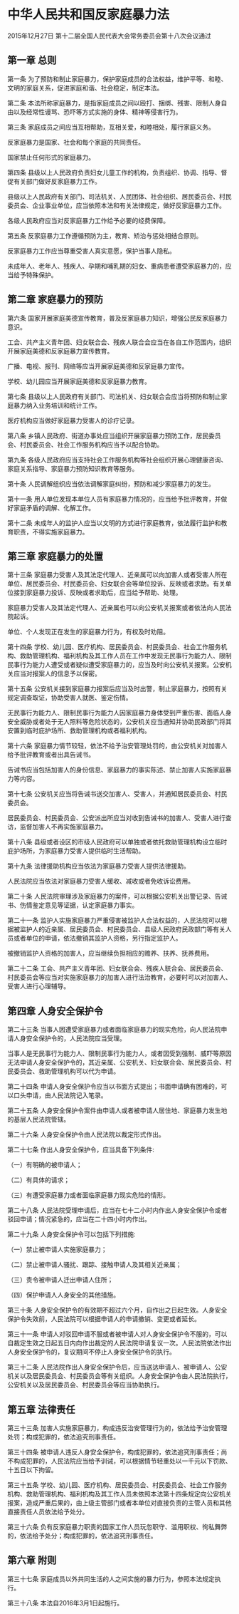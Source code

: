 # 中华人民共和国反家庭暴力法

2015年12月27日 第十二届全国人民代表大会常务委员会第十八次会议通过

## 第一章 总则

第一条 为了预防和制止家庭暴力，保护家庭成员的合法权益，维护平等、和睦、文明的家庭关系，促进家庭和谐、社会稳定，制定本法。

第二条 本法所称家庭暴力，是指家庭成员之间以殴打、捆绑、残害、限制人身自由以及经常性谩骂、恐吓等方式实施的身体、精神等侵害行为。

第三条 家庭成员之间应当互相帮助，互相关爱，和睦相处，履行家庭义务。

反家庭暴力是国家、社会和每个家庭的共同责任。

国家禁止任何形式的家庭暴力。

第四条 县级以上人民政府负责妇女儿童工作的机构，负责组织、协调、指导、督促有关部门做好反家庭暴力工作。

县级以上人民政府有关部门、司法机关、人民团体、社会组织、居民委员会、村民委员会、企业事业单位，应当依照本法和有关法律规定，做好反家庭暴力工作。

各级人民政府应当对反家庭暴力工作给予必要的经费保障。

第五条 反家庭暴力工作遵循预防为主，教育、矫治与惩处相结合原则。

反家庭暴力工作应当尊重受害人真实意愿，保护当事人隐私。

未成年人、老年人、残疾人、孕期和哺乳期的妇女、重病患者遭受家庭暴力的，应当给予特殊保护。

## 第二章 家庭暴力的预防

第六条 国家开展家庭美德宣传教育，普及反家庭暴力知识，增强公民反家庭暴力意识。

工会、共产主义青年团、妇女联合会、残疾人联合会应当在各自工作范围内，组织开展家庭美德和反家庭暴力宣传教育。

广播、电视、报刊、网络等应当开展家庭美德和反家庭暴力宣传。

学校、幼儿园应当开展家庭美德和反家庭暴力教育。

第七条 县级以上人民政府有关部门、司法机关、妇女联合会应当将预防和制止家庭暴力纳入业务培训和统计工作。

医疗机构应当做好家庭暴力受害人的诊疗记录。

第八条 乡镇人民政府、街道办事处应当组织开展家庭暴力预防工作，居民委员会、村民委员会、社会工作服务机构应当予以配合协助。

第九条 各级人民政府应当支持社会工作服务机构等社会组织开展心理健康咨询、家庭关系指导、家庭暴力预防知识教育等服务。

第十条 人民调解组织应当依法调解家庭纠纷，预防和减少家庭暴力的发生。

第十一条 用人单位发现本单位人员有家庭暴力情况的，应当给予批评教育，并做好家庭矛盾的调解、化解工作。

第十二条 未成年人的监护人应当以文明的方式进行家庭教育，依法履行监护和教育职责，不得实施家庭暴力。

## 第三章 家庭暴力的处置

第十三条 家庭暴力受害人及其法定代理人、近亲属可以向加害人或者受害人所在单位、居民委员会、村民委员会、妇女联合会等单位投诉、反映或者求助。有关单位接到家庭暴力投诉、反映或者求助后，应当给予帮助、处理。

家庭暴力受害人及其法定代理人、近亲属也可以向公安机关报案或者依法向人民法院起诉。

单位、个人发现正在发生的家庭暴力行为，有权及时劝阻。

第十四条 学校、幼儿园、医疗机构、居民委员会、村民委员会、社会工作服务机构、救助管理机构、福利机构及其工作人员在工作中发现无民事行为能力人、限制民事行为能力人遭受或者疑似遭受家庭暴力的，应当及时向公安机关报案。公安机关应当对报案人的信息予以保密。

第十五条 公安机关接到家庭暴力报案后应当及时出警，制止家庭暴力，按照有关规定调查取证，协助受害人就医、鉴定伤情。

无民事行为能力人、限制民事行为能力人因家庭暴力身体受到严重伤害、面临人身安全威胁或者处于无人照料等危险状态的，公安机关应当通知并协助民政部门将其安置到临时庇护场所、救助管理机构或者福利机构。

第十六条 家庭暴力情节较轻，依法不给予治安管理处罚的，由公安机关对加害人给予批评教育或者出具告诫书。

告诫书应当包括加害人的身份信息、家庭暴力的事实陈述、禁止加害人实施家庭暴力等内容。

第十七条 公安机关应当将告诫书送交加害人、受害人，并通知居民委员会、村民委员会。

居民委员会、村民委员会、公安派出所应当对收到告诫书的加害人、受害人进行查访，监督加害人不再实施家庭暴力。

第十八条 县级或者设区的市级人民政府可以单独或者依托救助管理机构设立临时庇护场所，为家庭暴力受害人提供临时生活帮助。

第十九条 法律援助机构应当依法为家庭暴力受害人提供法律援助。

人民法院应当依法对家庭暴力受害人缓收、减收或者免收诉讼费用。

第二十条 人民法院审理涉及家庭暴力的案件，可以根据公安机关出警记录、告诫书、伤情鉴定意见等证据，认定家庭暴力事实。

第二十一条 监护人实施家庭暴力严重侵害被监护人合法权益的，人民法院可以根据被监护人的近亲属、居民委员会、村民委员会、县级人民政府民政部门等有关人员或者单位的申请，依法撤销其监护人资格，另行指定监护人。

被撤销监护人资格的加害人，应当继续负担相应的赡养、扶养、抚养费用。

第二十二条 工会、共产主义青年团、妇女联合会、残疾人联合会、居民委员会、村民委员会等应当对实施家庭暴力的加害人进行法治教育，必要时可以对加害人、受害人进行心理辅导。

## 第四章 人身安全保护令

第二十三条 当事人因遭受家庭暴力或者面临家庭暴力的现实危险，向人民法院申请人身安全保护令的，人民法院应当受理。

当事人是无民事行为能力人、限制民事行为能力人，或者因受到强制、威吓等原因无法申请人身安全保护令的，其近亲属、公安机关、妇女联合会、居民委员会、村民委员会、救助管理机构可以代为申请。

第二十四条 申请人身安全保护令应当以书面方式提出；书面申请确有困难的，可以口头申请，由人民法院记入笔录。

第二十五条 人身安全保护令案件由申请人或者被申请人居住地、家庭暴力发生地的基层人民法院管辖。

第二十六条 人身安全保护令由人民法院以裁定形式作出。

第二十七条 作出人身安全保护令，应当具备下列条件:

（一）有明确的被申请人；

（二）有具体的请求；

（三）有遭受家庭暴力或者面临家庭暴力现实危险的情形。

第二十八条 人民法院受理申请后，应当在七十二小时内作出人身安全保护令或者驳回申请；情况紧急的，应当在二十四小时内作出。

第二十九条 人身安全保护令可以包括下列措施:

（一）禁止被申请人实施家庭暴力；

（二）禁止被申请人骚扰、跟踪、接触申请人及其相关近亲属；

（三）责令被申请人迁出申请人住所；

（四）保护申请人人身安全的其他措施。

第三十条 人身安全保护令的有效期不超过六个月，自作出之日起生效。人身安全保护令失效前，人民法院可以根据申请人的申请撤销、变更或者延长。

第三十一条 申请人对驳回申请不服或者被申请人对人身安全保护令不服的，可以自裁定生效之日起五日内向作出裁定的人民法院申请复议一次。人民法院依法作出人身安全保护令的，复议期间不停止人身安全保护令的执行。

第三十二条 人民法院作出人身安全保护令后，应当送达申请人、被申请人、公安机关以及居民委员会、村民委员会等有关组织。人身安全保护令由人民法院执行，公安机关以及居民委员会、村民委员会等应当协助执行。

## 第五章 法律责任

第三十三条 加害人实施家庭暴力，构成违反治安管理行为的，依法给予治安管理处罚；构成犯罪的，依法追究刑事责任。

第三十四条 被申请人违反人身安全保护令，构成犯罪的，依法追究刑事责任；尚不构成犯罪的，人民法院应当给予训诫，可以根据情节轻重处以一千元以下罚款、十五日以下拘留。

第三十五条 学校、幼儿园、医疗机构、居民委员会、村民委员会、社会工作服务机构、救助管理机构、福利机构及其工作人员未依照本法第十四条规定向公安机关报案，造成严重后果的，由上级主管部门或者本单位对直接负责的主管人员和其他直接责任人员依法给予处分。

第三十六条 负有反家庭暴力职责的国家工作人员玩忽职守、滥用职权、徇私舞弊的，依法给予处分；构成犯罪的，依法追究刑事责任。

## 第六章 附则

第三十七条 家庭成员以外共同生活的人之间实施的暴力行为，参照本法规定执行。

第三十八条 本法自2016年3月1日起施行。
